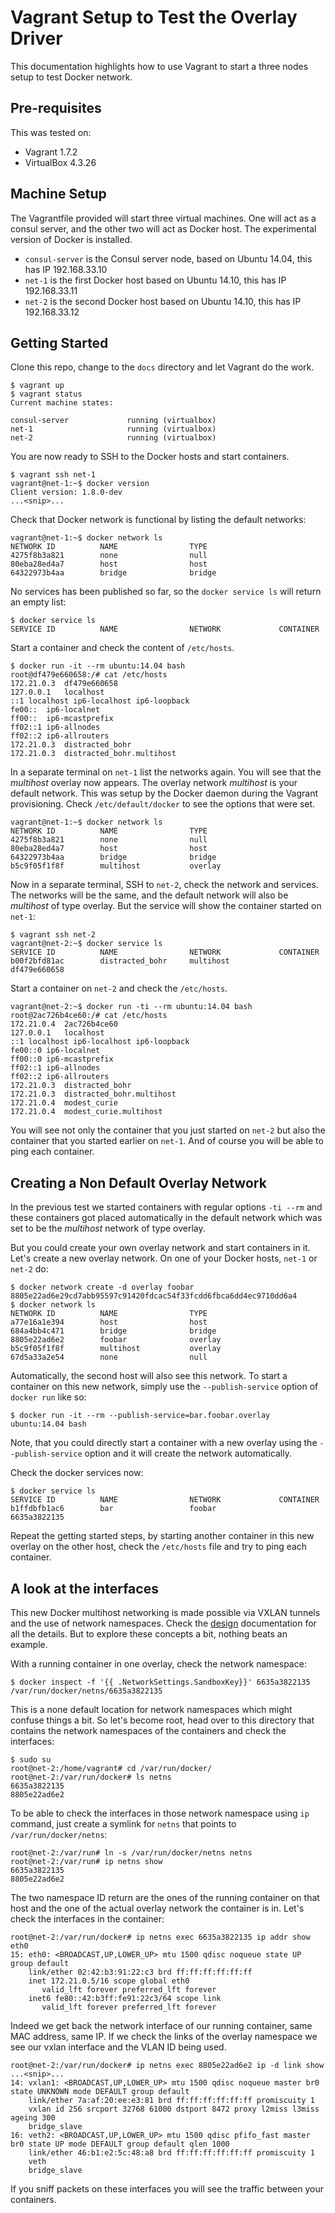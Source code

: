 # Vagrant Setup to Test the Overlay Driver

This documentation highlights how to use Vagrant to start a three nodes setup to test Docker network.

## Pre-requisites

This was tested on:

- Vagrant 1.7.2
- VirtualBox 4.3.26

## Machine Setup

The Vagrantfile provided will start three virtual machines. One will act as a consul server, and the other two will act as Docker host.
The experimental version of Docker is installed.

- `consul-server` is the Consul server node, based on Ubuntu 14.04, this has IP 192.168.33.10
- `net-1` is the first Docker host based on Ubuntu 14.10, this has IP 192.168.33.11
- `net-2` is the second Docker host based on Ubuntu 14.10, this has IP 192.168.33.12

## Getting Started

Clone this repo, change to the `docs` directory and let Vagrant do the work.

    $ vagrant up
    $ vagrant status
    Current machine states:

    consul-server             running (virtualbox)
    net-1                     running (virtualbox)
    net-2                     running (virtualbox)

You are now ready to SSH to the Docker hosts and start containers.

    $ vagrant ssh net-1
    vagrant@net-1:~$ docker version
    Client version: 1.8.0-dev
    ...<snip>...

Check that Docker network is functional by listing the default networks:

    vagrant@net-1:~$ docker network ls
    NETWORK ID          NAME                TYPE
    4275f8b3a821        none                null                
    80eba28ed4a7        host                host                
    64322973b4aa        bridge              bridge              

No services has been published so far, so the `docker service ls` will return an empty list:

    $ docker service ls
    SERVICE ID          NAME                NETWORK             CONTAINER

Start a container and check the content of `/etc/hosts`.

    $ docker run -it --rm ubuntu:14.04 bash
    root@df479e660658:/# cat /etc/hosts
    172.21.0.3	df479e660658
    127.0.0.1	localhost
    ::1	localhost ip6-localhost ip6-loopback
    fe00::	ip6-localnet
    ff00::	ip6-mcastprefix
    ff02::1	ip6-allnodes
    ff02::2	ip6-allrouters
    172.21.0.3	distracted_bohr
    172.21.0.3	distracted_bohr.multihost

In a separate terminal on `net-1` list the networks again. You will see that the _multihost_ overlay now appears.
The overlay network _multihost_ is your default network. This was setup by the Docker daemon during the Vagrant provisioning. Check `/etc/default/docker` to see the options that were set.

    vagrant@net-1:~$ docker network ls
    NETWORK ID          NAME                TYPE
    4275f8b3a821        none                null
    80eba28ed4a7        host                host
    64322973b4aa        bridge              bridge
    b5c9f05f1f8f        multihost           overlay

Now in a separate terminal, SSH to `net-2`, check the network and services. The networks will be the same, and the default network will also be _multihost_ of type overlay. But the service will show the container started on `net-1`:

    $ vagrant ssh net-2
    vagrant@net-2:~$ docker service ls
    SERVICE ID          NAME                NETWORK             CONTAINER
    b00f2bfd81ac        distracted_bohr     multihost           df479e660658

Start a container on `net-2` and check the `/etc/hosts`.

    vagrant@net-2:~$ docker run -ti --rm ubuntu:14.04 bash
    root@2ac726b4ce60:/# cat /etc/hosts
    172.21.0.4	2ac726b4ce60
    127.0.0.1	localhost
    ::1	localhost ip6-localhost ip6-loopback
    fe00::0	ip6-localnet
    ff00::0	ip6-mcastprefix
    ff02::1	ip6-allnodes
    ff02::2	ip6-allrouters
    172.21.0.3	distracted_bohr
    172.21.0.3	distracted_bohr.multihost
    172.21.0.4	modest_curie
    172.21.0.4	modest_curie.multihost

You will see not only the container that you just started on `net-2` but also the container that you started earlier on `net-1`.
And of course you will be able to ping each container.

## Creating a Non Default Overlay Network

In the previous test we started containers with regular options `-ti --rm` and these containers got placed automatically in the default network which was set to be the _multihost_ network of type overlay.

But you could create your own overlay network and start containers in it. Let's create a new overlay network.
On one of your Docker hosts, `net-1` or `net-2` do:

    $ docker network create -d overlay foobar
    8805e22ad6e29cd7abb95597c91420fdcac54f33fcdd6fbca6dd4ec9710dd6a4
    $ docker network ls
    NETWORK ID          NAME                TYPE
    a77e16a1e394        host                host                
    684a4bb4c471        bridge              bridge              
    8805e22ad6e2        foobar              overlay             
    b5c9f05f1f8f        multihost           overlay             
    67d5a33a2e54        none                null   

Automatically, the second host will also see this network. To start a container on this new network, simply use the `--publish-service` option of `docker run` like so:

    $ docker run -it --rm --publish-service=bar.foobar.overlay ubuntu:14.04 bash

Note, that you could directly start a container with a new overlay using the `--publish-service` option and it will create the network automatically.

Check the docker services now:

    $ docker service ls
    SERVICE ID          NAME                NETWORK             CONTAINER
    b1ffdbfb1ac6        bar                 foobar              6635a3822135

Repeat the getting started steps, by starting another container in this new overlay on the other host, check the `/etc/hosts` file and try to ping each container.

## A look at the interfaces

This new Docker multihost networking is made possible via VXLAN tunnels and the use of network namespaces.
Check the [design](design.md) documentation for all the details. But to explore these concepts a bit, nothing beats an example.

With a running container in one overlay, check the network namespace:

    $ docker inspect -f '{{ .NetworkSettings.SandboxKey}}' 6635a3822135
    /var/run/docker/netns/6635a3822135

This is a none default location for network namespaces which might confuse things a bit. So let's become root, head over to this directory that contains the network namespaces of the containers and check the interfaces:

    $ sudo su
    root@net-2:/home/vagrant# cd /var/run/docker/
    root@net-2:/var/run/docker# ls netns
    6635a3822135
    8805e22ad6e2

To be able to check the interfaces in those network namespace using `ip` command, just create a symlink for `netns` that points to `/var/run/docker/netns`:

    root@net-2:/var/run# ln -s /var/run/docker/netns netns
    root@net-2:/var/run# ip netns show
    6635a3822135
    8805e22ad6e2

The two namespace ID return are the ones of the running container on that host and the one of the actual overlay network the container is in.
Let's check the interfaces in the container:

    root@net-2:/var/run/docker# ip netns exec 6635a3822135 ip addr show eth0
    15: eth0: <BROADCAST,UP,LOWER_UP> mtu 1500 qdisc noqueue state UP group default 
        link/ether 02:42:b3:91:22:c3 brd ff:ff:ff:ff:ff:ff
        inet 172.21.0.5/16 scope global eth0
           valid_lft forever preferred_lft forever
        inet6 fe80::42:b3ff:fe91:22c3/64 scope link 
           valid_lft forever preferred_lft forever

Indeed we get back the network interface of our running container, same MAC address, same IP.
If we check the links of the overlay namespace we see our vxlan interface and the VLAN ID being used.

    root@net-2:/var/run/docker# ip netns exec 8805e22ad6e2 ip -d link show
    ...<snip>...
    14: vxlan1: <BROADCAST,UP,LOWER_UP> mtu 1500 qdisc noqueue master br0 state UNKNOWN mode DEFAULT group default 
        link/ether 7a:af:20:ee:e3:81 brd ff:ff:ff:ff:ff:ff promiscuity 1 
        vxlan id 256 srcport 32768 61000 dstport 8472 proxy l2miss l3miss ageing 300 
        bridge_slave 
    16: veth2: <BROADCAST,UP,LOWER_UP> mtu 1500 qdisc pfifo_fast master br0 state UP mode DEFAULT group default qlen 1000
        link/ether 46:b1:e2:5c:48:a8 brd ff:ff:ff:ff:ff:ff promiscuity 1 
        veth 
        bridge_slave  

If you sniff packets on these interfaces you will see the traffic between your containers.

